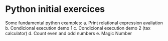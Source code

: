 # Python initial exercices
Some fundamental python examples:
a. Print relational expression avaliation
b. Condicional execution demo 1
c. Condicional execution demo 2 (tax calculator) 
d. Count even and odd numbers
e. Magic Number